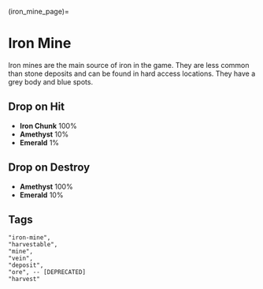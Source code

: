 (iron_mine_page)=
# Iron Mine

Iron mines are the main source of iron in the game. They are less common than stone deposits and can be found in hard access locations. They have a grey body and blue spots.

## Drop on Hit

- **Iron Chunk** 100%
- **Amethyst** 10%
- **Emerald** 1%

## Drop on Destroy

- **Amethyst** 100%
- **Emerald** 10%

## Tags

```
"iron-mine",
"harvestable",
"mine",
"vein",
"deposit",
"ore", -- [DEPRECATED]
"harvest"
```